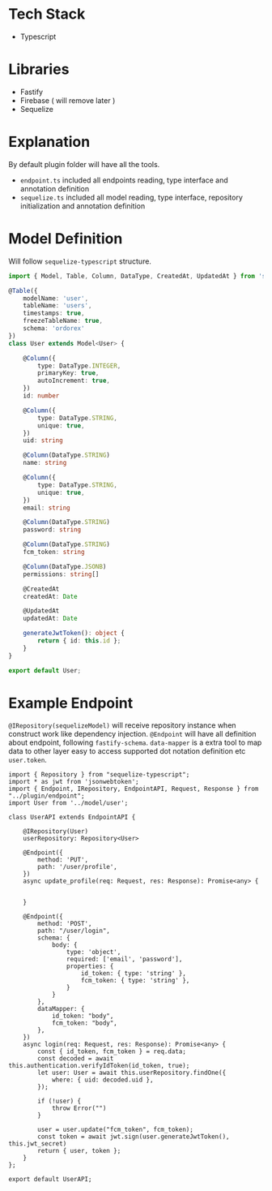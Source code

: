 # Tech Stack

* Typescript

# Libraries

* Fastify
* Firebase ( will remove later ) 
* Sequelize

# Explanation

By default plugin folder will have all the tools. 

* `endpoint.ts` included all endpoints reading, type interface and annotation definition
* `sequelize.ts` included all model reading, type interface, repository initialization and annotation definition

# Model Definition

Will follow `sequelize-typescript` structure.

```ts
import { Model, Table, Column, DataType, CreatedAt, UpdatedAt } from 'sequelize-typescript';

@Table({
    modelName: 'user',
    tableName: 'users',
    timestamps: true,
    freezeTableName: true,
    schema: 'ordorex'
})
class User extends Model<User> {

    @Column({
        type: DataType.INTEGER,
        primaryKey: true,
        autoIncrement: true,
    })
    id: number

    @Column({
        type: DataType.STRING,
        unique: true,
    })
    uid: string

    @Column(DataType.STRING)
    name: string

    @Column({
        type: DataType.STRING,
        unique: true,
    })
    email: string

    @Column(DataType.STRING)
    password: string

    @Column(DataType.STRING)
    fcm_token: string

    @Column(DataType.JSONB)
    permissions: string[]

    @CreatedAt
    createdAt: Date

    @UpdatedAt
    updatedAt: Date

    generateJwtToken(): object {
        return { id: this.id };
    }
}

export default User;
```

# Example Endpoint

`@IRepository(sequelizeModel)` will receive repository instance when construct work like dependency injection. `@Endpoint` will have all definition about endpoint, following `fastify-schema`. `data-mapper` is a extra tool to map data to other layer easy to access supported dot notation definition etc `user.token`.

```
import { Repository } from "sequelize-typescript";
import * as jwt from 'jsonwebtoken';
import { Endpoint, IRepository, EndpointAPI, Request, Response } from "../plugin/endpoint";
import User from '../model/user';

class UserAPI extends EndpointAPI {

    @IRepository(User)
    userRepository: Repository<User>

    @Endpoint({
        method: 'PUT',
        path: '/user/profile',
    })
    async update_profile(req: Request, res: Response): Promise<any> {


    }

    @Endpoint({
        method: 'POST',
        path: "/user/login",
        schema: {
            body: {
                type: 'object',
                required: ['email', 'password'],
                properties: {
                    id_token: { type: 'string' },
                    fcm_token: { type: 'string' },
                }
            }
        },
        dataMapper: {
            id_token: "body",
            fcm_token: "body",
        },
    })
    async login(req: Request, res: Response): Promise<any> {
        const { id_token, fcm_token } = req.data;
        const decoded = await this.authentication.verifyIdToken(id_token, true);
        let user: User = await this.userRepository.findOne({
            where: { uid: decoded.uid },
        });

        if (!user) {
            throw Error("")
        }

        user = user.update("fcm_token", fcm_token);
        const token = await jwt.sign(user.generateJwtToken(), this.jwt_secret)
        return { user, token };
    }
};

export default UserAPI;
```

